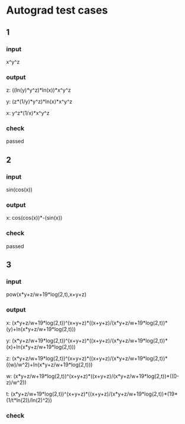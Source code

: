 # Autograd test cases

## 1
### input
x^y^z
### output
z: ((ln(y)*y^z)*ln(x))*x^y^z

y: (z*(1/y)*y^z)*ln(x)*x^y^z

x: y^z*(1/x)*x^y^z
### check
passed

## 2
### input
sin(cos(x))
### output
x: cos(cos(x))*-(sin(x))
### check
passed

## 3
### input
pow(x\*y+z/w+19\*log(2,t),x+y+z)
### output
x: (x\*y+z/w+19\*log(2,t))^(x+y+z)\*((x+y+z)/(x\*y+z/w+19\*log(2,t))\*(y)+ln(x\*y+z/w+19\*log(2,t)))

y: (x\*y+z/w+19\*log(2,t))^(x+y+z)\*((x+y+z)/(x\*y+z/w+19\*log(2,t))\*(x)+ln(x\*y+z/w+19\*log(2,t)))

z: (x\*y+z/w+19\*log(2,t))^(x+y+z)\*((x+y+z)/(x\*y+z/w+19\*log(2,t))\*((w)/w^2)+ln(x\*y+z/w+19\*log(2,t)))

w: (x\*y+z/w+19\*log(2,t))^(x+y+z)\*((x+y+z)/(x\*y+z/w+19\*log(2,t))\*((0-z)/w^2))

t: (x\*y+z/w+19\*log(2,t))^(x+y+z)\*((x+y+z)/(x\*y+z/w+19\*log(2,t))\*(19\*(1/t\*ln(2))/ln(2)^2))
### check
